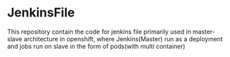 # JenkinsFile
This repository contain the code for jenkins file primarily used in master-slave architecture in openshift, where Jenkins(Master) run as a deployment and jobs run on slave
in the form of pods(with multi container)
